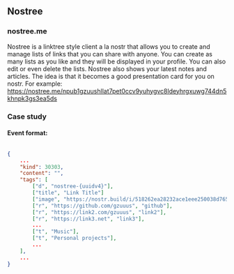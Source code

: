 ## Nostree
### nostree.me
Nostree is a linktree style client a la nostr that allows you to create and manage lists of links that you can share with anyone. You can create as many lists as you like and they will be displayed in your profile. You can also edit or even delete the lists.
Nostree also shows your latest notes and articles. The idea is that it becomes a good presentation card for you on nostr. For example: 
https://nostree.me/npub1gzuushllat7pet0ccv9yuhygvc8ldeyhrgxuwg744dn5khnpk3gs3ea5ds

### Case study
#### Event format:
``` json

{
    ...
    "kind": 30303,
    "content": "",
    "tags": [
        ["d", "nostree-{uuidv4}"],
        ["title", "Link Title"]
        ["image", "https://nostr.build/i/518262ea28232ace1eee250038d7657d70a0a186bb05f73c7a715e948c499a3a.jpg"],
        ["r", "https://github.com/gzuuus", "github"],
        ["r", "https://link2.com/gzuuus", "link2"],
        ["r", "https://link3.net", "link3"],
        ...
        ["t", "Music"],
        ["t", "Personal projects"],
        ...
    ],
    ...
}
